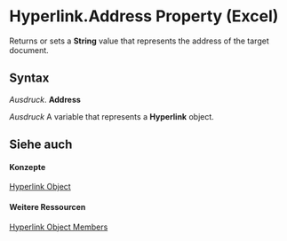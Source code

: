 
# Hyperlink.Address Property (Excel)

Returns or sets a  **String** value that represents the address of the target document.


## Syntax

 _Ausdruck_. **Address**

 _Ausdruck_ A variable that represents a **Hyperlink** object.


## Siehe auch


#### Konzepte


[Hyperlink Object](8bdd2c2f-e6eb-a2f2-78c8-b597aa80ec05.md)
#### Weitere Ressourcen


[Hyperlink Object Members](http://msdn.microsoft.com/library/b0566d1c-404f-b79e-7770-e7189a1c817a%28Office.15%29.aspx)